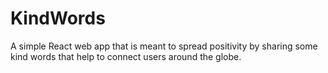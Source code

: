 # KindWords
A simple React web app that is meant to spread positivity by sharing some kind words that help to connect users around the globe.
